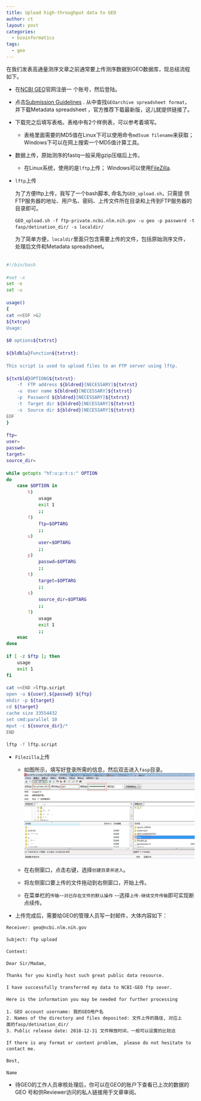 ```yaml
---
title: Upload high-throughput data to GEO
author: ct
layout: post
categories:
  - bioinformatics
tags:
  - geo
---
```


在我们发表高通量测序文章之前通常要上传测序数据到GEO数据库，现总结流程
如下。

* 在[NCBI GEO](https://www.ncbi.nlm.nih.gov/geo/submitter/)官网注册一
  个账号，然后登陆。

* 点击[Submission 
  Guidelines](https://www.ncbi.nlm.nih.gov/geo/info/seq.html) .
  从中查找`GEOarchive spreadsheet format`，并下载Metadata spreadsheet
  ，官方推荐下载最新版，这儿就提供链接了。

* 下载完之后填写表格。表格中有2个样例表，可以参考着填写。

	* 表格里面需要的MD5值在Linux下可以使用命令`md5sum filename`来获取；
	  Windows下可以在网上搜索一个MD5值计算工具。

* 数据上传，原始测序的fastq一般采用gzip压缩后上传。
	
	* 在Linux系统，使用的是`lftp`上传；
	  Windows可以使用[FileZilla](https://www.filezilla.cn).

* `lftp`上传

  为了方便lftp上传，我写了一个bash脚本, 命名为`GEO_upload.sh`，只需提
  供FTP服务器的地址、用户名、密码、上传文件所在目录和上传到FTP服务器的
  目录即可。

  `GEO_upload.sh -f ftp-private.ncbi.nlm.nih.gov -u geo -p password -t
  fasp/detination_dir/ -s localdir/`

  为了简单方便，`localdir`里面只包含需要上传的文件，包括原始测序文件，
  处理后文件和Metadata spreadsheet。

```bash

#!/bin/bash

#set -x
set -e
set -u

usage()
{
cat <<EOF >&2
${txtcyn}
Usage:

$0 options${txtrst}

${bldblu}Function${txtrst}:

This script is used to upload files to an FTP server using lftp.

${txtbld}OPTIONS${txtrst}:
	-f	FTP address ${bldred}[NECESSARY]${txtrst}
	-u	User name ${bldred}[NECESSARY]${txtrst}
	-p	Password ${bldred}[NECESSARY]${txtrst}
	-t	Target dir ${bldred}[NECESSARY]${txtrst}
	-s	Source dir ${bldred}[NECESSARY]${txtrst}	
EOF
}

ftp=
user=
passwd=
target=
source_dir=

while getopts "hf:u:p:t:s:" OPTION
do
	case $OPTION in
		h)
			usage
			exit 1
			;;
		f)
			ftp=$OPTARG
			;;
		u)
			user=$OPTARG
			;;
		p)
			passwd=$OPTARG
			;;
		t)
			target=$OPTARG
			;;
		s)
			source_dir=$OPTARG
			;;
		?)
			usage
			exit 1
			;;
	esac
done

if [ -z $ftp ]; then
	usage
	exit 1
fi

cat <<END >lftp.script
open -u ${user},${passwd} ${ftp}
mkdir -p ${target}
cd ${target}
cache size 33554432
set cmd:parallel 10
mput -c ${source_dir}/*
END

lftp -f lftp.script

```

* `Filezilla`上传

	* 如图所示，填写好登录所需的信息，然后双击进入`fasp`目录。
      ![Filezilla login](/images/Filezilla_1.png)

	* 在右侧窗口，点击右键，选择`创建目录并进入`。

	* 将左侧窗口要上传的文件拖动到右侧窗口，开始上传。

	* 在菜单栏的`传输`--`对已存在文件的默认操作`
	  --选择`上传-继续文件传输`即可实现断点续传。

* 上传完成后，需要给GEO的管理人员写一封邮件，大体内容如下：

```
Receiver: geo@ncbi.nlm.nih.gov

Subject: ftp upload

Context:

Dear Sir/Madam, 

Thanks for you kindly host such great public data resource.

I have successfully transferred my data to NCBI-GEO ftp sever. 

Here is the information you may be needed for further processing

1. GEO account username: 我的GEO用户名
2. Names of the directory and files deposited: 文件上传的路径, 对应上
面的fasp/detination_dir/
3. Public release date: 2018-12-31 文件释放时间，一般可以设置的比较远

If there is any format or content problem,  please do not hesitate to
contact me.

Best, 

Name
```

* 待GEO的工作人员审核处理后，你可以在GEO的账户下查看已上次的数据的GEO
号和供Reviewer访问的私人链接用于文章审阅。

